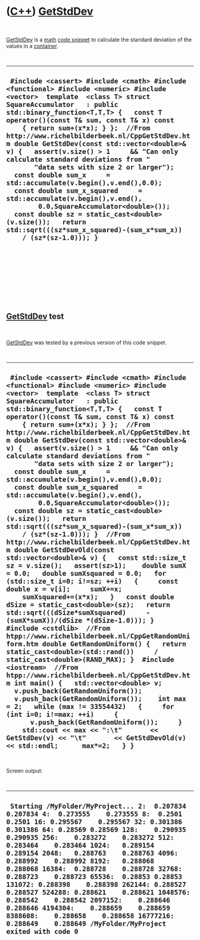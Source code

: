 



 

 

 

 

 

([C++](Cpp.md)) [GetStdDev](CppGetStdDev.md)
==============================================

 

[GetStdDev](CppGetStdDev.md) is a [math](CppMath.md) [code
snippet](CppCodeSnippets.md) to calculate the standard deviation of the
values in a [container](CppContainer.md).

 

  --------------------------------------------------------------------------------------------------------------------------------------------------------------------------------------------------------------------------------------------------------------------------------------------------------------------------------------------------------------------------------------------------------------------------------------------------------------------------------------------------------------------------------------------------------------------------------------------------------------------------------------------------------------------------------------------------------------------------------------------------------------------------------------------------------------------------------
  ` #include <cassert> #include <cmath> #include <functional> #include <numeric> #include <vector>  template  <class T> struct SquareAccumulator   : public std::binary_function<T,T,T> {   const T operator()(const T& sum, const T& x) const     { return sum+(x*x); } };  //From http://www.richelbilderbeek.nl/CppGetStdDev.htm double GetStdDev(const std::vector<double>& v) {   assert(v.size() > 1     && "Can only calculate standard deviations from "        "data sets with size 2 or larger");   const double sum_x     = std::accumulate(v.begin(),v.end(),0.0);   const double sum_x_squared     = std::accumulate(v.begin(),v.end(),         0.0,SquareAccumulator<double>());   const double sz = static_cast<double>(v.size());   return std::sqrt(((sz*sum_x_squared)-(sum_x*sum_x))     / (sz*(sz-1.0))); }`
  --------------------------------------------------------------------------------------------------------------------------------------------------------------------------------------------------------------------------------------------------------------------------------------------------------------------------------------------------------------------------------------------------------------------------------------------------------------------------------------------------------------------------------------------------------------------------------------------------------------------------------------------------------------------------------------------------------------------------------------------------------------------------------------------------------------------------------

 

 

 

 

 

[GetStdDev](CppGetStdDev.md) test
----------------------------------

 

[GetStdDev](CppGetStdDev.md) was tested by a previous version of this
code snippet.

 

  -----------------------------------------------------------------------------------------------------------------------------------------------------------------------------------------------------------------------------------------------------------------------------------------------------------------------------------------------------------------------------------------------------------------------------------------------------------------------------------------------------------------------------------------------------------------------------------------------------------------------------------------------------------------------------------------------------------------------------------------------------------------------------------------------------------------------------------------------------------------------------------------------------------------------------------------------------------------------------------------------------------------------------------------------------------------------------------------------------------------------------------------------------------------------------------------------------------------------------------------------------------------------------------------------------------------------------------------------------------------------------------------------------------------------------------------------------------------------------------------------------------------------------------------------------------------------------------------------------------------------------------------------------------------------------------------------------------------------------------------------------------------------------------------------------------------------------------------------------------------------------------------------------------------------------------------------
  ` #include <cassert> #include <cmath> #include <functional> #include <numeric> #include <vector>  template  <class T> struct SquareAccumulator   : public std::binary_function<T,T,T> {   const T operator()(const T& sum, const T& x) const     { return sum+(x*x); } };  //From http://www.richelbilderbeek.nl/CppGetStdDev.htm double GetStdDev(const std::vector<double>& v) {   assert(v.size() > 1     && "Can only calculate standard deviations from "        "data sets with size 2 or larger");   const double sum_x     = std::accumulate(v.begin(),v.end(),0.0);   const double sum_x_squared     = std::accumulate(v.begin(),v.end(),         0.0,SquareAccumulator<double>());   const double sz = static_cast<double>(v.size());   return std::sqrt(((sz*sum_x_squared)-(sum_x*sum_x))     / (sz*(sz-1.0))); }  //From http://www.richelbilderbeek.nl/CppGetStdDev.htm double GetStdDevOld(const std::vector<double>& v) {   const std::size_t sz = v.size();   assert(sz>1);    double sumX = 0.0;   double sumXsquared = 0.0;   for (std::size_t i=0; i!=sz; ++i)   {     const double x = v[i];     sumX+=x;     sumXsquared+=(x*x);   }   const double dSize = static_cast<double>(sz);   return std::sqrt(((dSize*sumXsquared)     -(sumX*sumX))/(dSize *(dSize-1.0))); }  #include <cstdlib>  //From htpp://www.richelbilderbeek.nl/CppGetRandomUniform.htm double GetRandomUniform() {   return static_cast<double>(std::rand())     / static_cast<double>(RAND_MAX); }  #include <iostream>  //From htpp://www.richelbilderbeek.nl/CppGetStdDev.htm int main() {   std::vector<double> v;   v.push_back(GetRandomUniform());   v.push_back(GetRandomUniform());    int max = 2;   while (max != 33554432)   {     for (int i=0; i!=max; ++i)     {       v.push_back(GetRandomUniform());     }     std::cout << max << ":\t"       << GetStdDev(v) << "\t"       << GetStdDevOld(v) << std::endl;      max*=2;   } }`
  -----------------------------------------------------------------------------------------------------------------------------------------------------------------------------------------------------------------------------------------------------------------------------------------------------------------------------------------------------------------------------------------------------------------------------------------------------------------------------------------------------------------------------------------------------------------------------------------------------------------------------------------------------------------------------------------------------------------------------------------------------------------------------------------------------------------------------------------------------------------------------------------------------------------------------------------------------------------------------------------------------------------------------------------------------------------------------------------------------------------------------------------------------------------------------------------------------------------------------------------------------------------------------------------------------------------------------------------------------------------------------------------------------------------------------------------------------------------------------------------------------------------------------------------------------------------------------------------------------------------------------------------------------------------------------------------------------------------------------------------------------------------------------------------------------------------------------------------------------------------------------------------------------------------------------------------------

 

Screen output:

 

  -------------------------------------------------------------------------------------------------------------------------------------------------------------------------------------------------------------------------------------------------------------------------------------------------------------------------------------------------------------------------------------------------------------------------------------------------------------------------------------------------------------------------------------------------------------------------------------------------------------------------------------------------------------------------------------------------------------------------------------------------------------------------------
  ` Starting /MyFolder/MyProject... 2:  0.207834    0.207834 4:  0.273555    0.273555 8:  0.2501  0.2501 16: 0.295567    0.295567 32: 0.301386    0.301386 64: 0.28569 0.28569 128:    0.290935    0.290935 256:    0.283272    0.283272 512:    0.283464    0.283464 1024:   0.289154    0.289154 2048:   0.288763    0.288763 4096:   0.288992    0.288992 8192:   0.288068    0.288068 16384:  0.288728    0.288728 32768:  0.288723    0.288723 65536:  0.28853 0.28853 131072: 0.288398    0.288398 262144: 0.288527    0.288527 524288: 0.288621    0.288621 1048576:    0.288542    0.288542 2097152:    0.288646    0.288646 4194304:    0.288659    0.288659 8388608:    0.288658    0.288658 16777216:   0.288649    0.288649 /MyFolder/MyProject exited with code 0`
  -------------------------------------------------------------------------------------------------------------------------------------------------------------------------------------------------------------------------------------------------------------------------------------------------------------------------------------------------------------------------------------------------------------------------------------------------------------------------------------------------------------------------------------------------------------------------------------------------------------------------------------------------------------------------------------------------------------------------------------------------------------------------------

 

 

 

 

 





 



